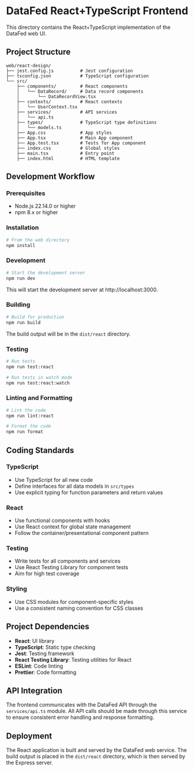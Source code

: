 # DataFed React+TypeScript Frontend

This directory contains the React+TypeScript implementation of the DataFed web UI.

## Project Structure

```
web/react-design/
├── jest.config.js          # Jest configuration
├── tsconfig.json           # TypeScript configuration
└── src/
    ├── components/         # React components
    │   └── DataRecord/     # Data record components
    │       └── DataRecordView.tsx
    ├── contexts/           # React contexts
    │   └── UserContext.tsx
    ├── services/           # API services
    │   └── api.ts
    ├── types/              # TypeScript type definitions
    │   └── models.ts
    ├── App.css             # App styles
    ├── App.tsx             # Main App component
    ├── App.test.tsx        # Tests for App component
    ├── index.css           # Global styles
    ├── main.tsx            # Entry point
    ├── index.html          # HTML template
```

## Development Workflow

### Prerequisites

- Node.js 22.14.0 or higher
- npm 8.x or higher

### Installation

```bash
# From the web directory
npm install
```

### Development

```bash
# Start the development server
npm run dev
```

This will start the development server at http://localhost:3000.

### Building

```bash
# Build for production
npm run build
```

The build output will be in the `dist/react` directory.

### Testing

```bash
# Run tests
npm run test:react

# Run tests in watch mode
npm run test:react:watch
```

### Linting and Formatting

```bash
# Lint the code
npm run lint:react

# Format the code
npm run format
```

## Coding Standards

### TypeScript

- Use TypeScript for all new code
- Define interfaces for all data models in `src/types`
- Use explicit typing for function parameters and return values

### React

- Use functional components with hooks
- Use React context for global state management
- Follow the container/presentational component pattern

### Testing

- Write tests for all components and services
- Use React Testing Library for component tests
- Aim for high test coverage

### Styling

- Use CSS modules for component-specific styles
- Use a consistent naming convention for CSS classes


## Project Dependencies

- **React**: UI library
- **TypeScript**: Static type checking
- **Jest**: Testing framework
- **React Testing Library**: Testing utilities for React
- **ESLint**: Code linting
- **Prettier**: Code formatting

## API Integration

The frontend communicates with the DataFed API through the `services/api.ts` module. All API calls should be made through this service to ensure consistent error handling and response formatting.

## Deployment

The React application is built and served by the DataFed web service. The build output is placed in the `dist/react` directory, which is then served by the Express server.